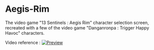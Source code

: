# Aegis-Rim
The video game "13 Sentinels : Aegis Rim" character selection screen, recreated with a few of the video game "Danganronpa : Trigger Happy Havoc" characters.

Video reference :
[![Preview](https://img.youtube.com/vi/NalEYofDHYs/0.jpg)](https://www.youtube.com/watch?v=NalEYofDHYs)

